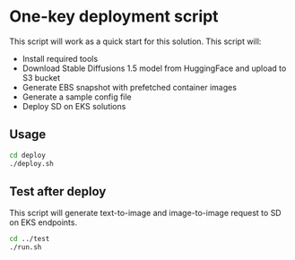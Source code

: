 # One-key deployment script

This script will work as a quick start for this solution. This script will:

* Install required tools
* Download Stable Diffusions 1.5 model from HuggingFace and upload to S3 bucket
* Generate EBS snapshot with prefetched container images
* Generate a sample config file
* Deploy SD on EKS solutions

## Usage

```bash
cd deploy
./deploy.sh
```

## Test after deploy

This script will generate text-to-image and image-to-image request to SD on EKS endpoints.

```bash
cd ../test
./run.sh
```